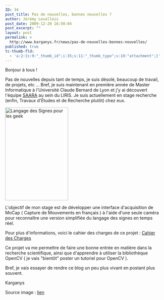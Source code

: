 ```yaml
---
ID: 34
post_title: Pas de nouvelles, bonnes nouvelles ?
author: Jérémy Levallois
post_date: 2009-12-20 16:50:04
post_excerpt: ""
layout: post
permalink: >
  http://www.karganys.fr/news/pas-de-nouvelles-bonnes-nouvelles/
published: true
tc-thumb-fld:
  - 'a:2:{s:9:"_thumb_id";i:35;s:11:"_thumb_type";s:10:"attachment";}'
---
```

Bonjour à tous !

Pas de nouvelles depuis tant de temps, je suis désolé, beaucoup de travail, de projets, etc ...
Bref, je suis maintenant en première année de Master Informatique à l'Université Claude Bernard de Lyon et j'y ai découvert l'équipe <a href="http://liris.cnrs.fr/~saara/web/doku.php?id=fr:Home">SAARA</a> au sein du LIRIS. Je suis actuellement en stage recherche (enfin, Travaux d'Études et de Recherche plutôt) chez eux.

<a href="http://www.karganys.fr/wp-content/uploads/2009/12/signes-geek.jpg"><img src="http://www.karganys.fr/wp-content/uploads/2009/12/signes-geek-203x300.jpg" alt="Langage des Signes pour les geek" title="signes-geek" width="203" height="300" class="alignnone size-medium wp-image-35" /></a>

L'objectif de mon stage est de développer une interface d'acquisition de MoCap ( Capture de Mouvements en français ) à l'aide d'une seule caméra pour reconnaître une version simplifiée du langage des signes en temps réel.

Pour plus d'informations, voici le cahier des charges de ce projet : <a href="http://www.karganys.fr/wp-content/uploads/data/cahierdescharges.pdf" target="_blank">Cahier des Charges</a>

Ce projet va me permettre de faire une bonne entrée en matière dans la recherche scientifique, ainsi que d'apprendre à utiliser la bibliothèque OpenCV ( je vais "bientôt" poster un tutoriel pour OpenCV ).

Bref, je vais essayer de rendre ce blog un peu plus vivant en postant plus souvent.

Karganys

Source image : <a href="http://www.degroupnews.com/actualite/n3069-guidecaro_mobile-coriolis_telecom-sfr-mobilite-sms.html" target="_blank">lien</a>